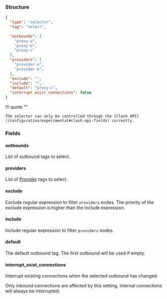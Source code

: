 ### Structure

```json
{
  "type": "selector",
  "tag": "select",
  
  "outbounds": [
    "proxy-a",
    "proxy-b",
    "proxy-c"
  ],
  "providers": [
    "provider-a",
    "provider-b",
  ],
  "exclude": "",
  "include": "",
  "default": "proxy-c",
  "interrupt_exist_connections": false
}
```

!!! quote ""

    The selector can only be controlled through the [Clash API](/configuration/experimental#clash-api-fields) currently.

### Fields

#### outbounds

List of outbound tags to select.

#### providers

List of [Provider](/configuration/provider) tags to select.

#### exclude

Exclude regular expression to filter `providers` nodes. The priority of the exclude expression is higher than the include expression.

#### include

Include regular expression to filter `providers` nodes.

#### default

The default outbound tag. The first outbound will be used if empty.

#### interrupt_exist_connections

Interrupt existing connections when the selected outbound has changed.

Only inbound connections are affected by this setting, internal connections will always be interrupted.
